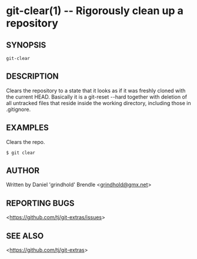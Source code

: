 git-clear(1) -- Rigorously clean up a repository
================================================

## SYNOPSIS

`git-clear`

## DESCRIPTION

  Clears the repository to a state that it looks as if it was freshly cloned
  with the current HEAD. Basically it is a git-reset --hard together with
  deletion of all untracked files that reside inside the working directory, including those in .gitignore.

## EXAMPLES

  Clears the repo.

    $ git clear

## AUTHOR

Written by Daniel 'grindhold' Brendle &lt;<grindhold@gmx.net>&gt;

## REPORTING BUGS

&lt;<https://github.com/tj/git-extras/issues>&gt;

## SEE ALSO

&lt;<https://github.com/tj/git-extras>&gt;
